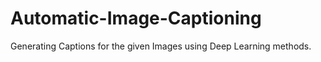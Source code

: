 # Automatic-Image-Captioning
Generating Captions for the given Images using Deep Learning methods.



